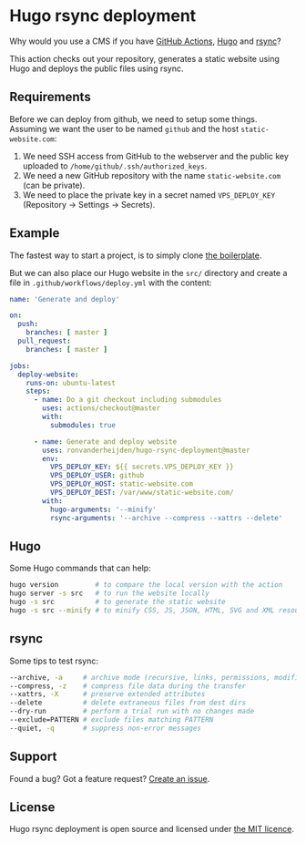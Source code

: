 # Hugo rsync deployment

Why would you use a CMS if you have [GitHub Actions](https://github.com/features/actions), [Hugo](https://gohugo.io) and [rsync](https://linux.die.net/man/1/rsync)?

This action checks out your repository, generates a static website using Hugo and deploys the public files using rsync.

## Requirements

Before we can deploy from github, we need to setup some things.  
Assuming we want the user to be named `github` and the host `static-website.com`:

1. We need SSH access from GitHub to the webserver and the public key uploaded to `/home/github/.ssh/authorized_keys`.
1. We need a new GitHub repository with the name `static-website.com` (can be private).
1. We need to place the private key in a secret named `VPS_DEPLOY_KEY` (Repository -> Settings -> Secrets).

## Example

The fastest way to start a project, is to simply clone [the boilerplate](https://github.com/ronvanderheijden/hugo-rsync-deployment-boilerplate).

But we can also place our Hugo website in the `src/` directory and create a file in `.github/workflows/deploy.yml` with the content:

```yaml
name: 'Generate and deploy'

on:
  push:
    branches: [ master ]
  pull_request:
    branches: [ master ]

jobs:
  deploy-website:
    runs-on: ubuntu-latest
    steps:
      - name: Do a git checkout including submodules
        uses: actions/checkout@master
        with:
          submodules: true

      - name: Generate and deploy website
        uses: ronvanderheijden/hugo-rsync-deployment@master
        env:
          VPS_DEPLOY_KEY: ${{ secrets.VPS_DEPLOY_KEY }}
          VPS_DEPLOY_USER: github
          VPS_DEPLOY_HOST: static-website.com
          VPS_DEPLOY_DEST: /var/www/static-website.com/
        with:
          hugo-arguments: '--minify'
          rsync-arguments: '--archive --compress --xattrs --delete'
```

## Hugo

Some Hugo commands that can help:

```sh
hugo version         # to compare the local version with the action
hugo server -s src   # to run the website locally
hugo -s src          # to generate the static website
hugo -s src --minify # to minify CSS, JS, JSON, HTML, SVG and XML resources
```

## rsync

Some tips to test rsync:

```sh
--archive, -a     # archive mode (recursive, links, permissions, modification times, group, owner, special files)
--compress, -z    # compress file data during the transfer
--xattrs, -X      # preserve extended attributes
--delete          # delete extraneous files from dest dirs
--dry-run         # perform a trial run with no changes made
--exclude=PATTERN # exclude files matching PATTERN
--quiet, -q       # suppress non-error messages
```

## Support

Found a bug? Got a feature request?  [Create an issue](https://github.com/ronvanderheijden/hugo-rsync-deployment/issues).

## License

Hugo rsync deployment is open source and licensed under [the MIT licence](https://github.com/ronvanderheijden/hugo-rsync-deployment/blob/master/LICENSE.txt).
